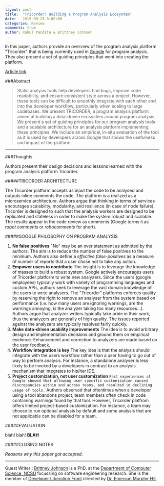 ```yaml
---
layout: post
title:  "Tricorder: Building a Program Analysis Ecosystem"
date:   2015-09-23 8:00:00
categories: Review
comments: true
author: Rahul Pandita & Brittney Johnson
---
```


In this paper, authors provide an overview of the program analysis platform "Tricorder" that is being currently used in [Google](https://www.google.com/) for program analysis. They also present a set of guiding principles that went into creating the platform.

[Article link](http://static.googleusercontent.com/media/research.google.com/en//pubs/archive/43322.pdf)


###Abstract

>Static analysis tools help developers find bugs, improve code readability, and ensure consistent style across a project. However, these tools can be difficult to smoothly integrate with each other and into the developer workflow, particularly when scaling to large codebases. We present TRICORDER, a program analysis platform aimed at building a data-driven ecosystem around program analysis. We present a set of guiding principles for our program analysis tools and a scalable architecture for an analysis platform implementing these principles. We include an empirical, in-situ evaluation of the tool as it is used by developers across Google that shows the usefulness and impact of the platform

---


###Thoughts


Authors present their design decisions and lessons learned with the program analysis platform Tricorder.

#####TRICORDER ARCHITECTURE 

The Tricorder platform accepts as input the code to be analysed and outputs inline comments the code. 
The platform is a realized as a microservice architecture.
Authors argue that thinking in terms of services encourages scalability, modularity, and resilience (in case of node failure).
Tricorder is designed to such that the analysis workers are designed to be replicated and stateless in order to make the system robust and scalable.
The results appear in the code review as comments (Google terms it as *robot comments* or *robocomments* for short).




#####GOOGLE PHILOSOPHY ON PROGRAM ANALYSIS

1. **No false positives**
	"No" may be an over statement as admitted by the authors.
	The aim is to reduce the number of false positives to the minimum.
	Authors also define a *effective false-positives* as a measure of number of reports that a user chose not to take any action.
2. **Empower users to contribute**
	The insight is to leverage the knowledge of masses to build a robust system.
	Google actively encourages users of Tricorder platform to write new analyzers.
	Since the users (google employees) typically work with variety of programming languages and custom APIs, authors seek to leverage the vast domain knowledge of the users to write analysers.
	The "Tricorder" platforms enforces quality by reserving the right to remove an analyser from the system based on performance (i.e. how many users are ignoring warnings, are the warnings annoying, is the analyzer taking too many resources...).
	Authors argue that analyzer writers typically take pride in their work, thus the analyzers are generally of high quality.
	The issues reported against the analyzers are typically resolved fairly quickly.
3. **Make data-driven usability improvements**
	The idea is to avoid arbitrary design and implementation decisions and ground them on empirical evidence.
	Enhancement and correction to analyzers are made based on the user feedback.
4. **Workflow integration is key**
	The key idea is that the analysis should integrate with the users workflow rather than a user having to go out of way to perform analysis.
	For instance, a standalone analyser is less likely to be invoked by a developers in contrast to an analysis mechanism that integrates to his/her IDE.
5. **Project customization, not user customization** 
	`Past experiences at Google showed that allowing user specific customization caused discrepancies within and across teams, and resulted in declining usage of tools.`
	Authors observed that oftentimes when a developer using a tool abandons project, team members often check in code containing warnings found by that tool.
	However, Tricorder platfrom offers limited project-based customization. 
	For instance, a team may choose to run optional analysis by default and some analysis that are not applicable can be disabled for a team.

#####EVALUATION	


blah! blah! **BLAH**

#####CLOSING NOTES


*Reasons why this paper got accepted.*

---

Guest Writer : [Brittney Johnson](http://www4.ncsu.edu/~bijohnso/) is a PhD. at the [Department of Computer Science, NCSU](https://www.csc.ncsu.edu/) focussing on software engineering research. She is the member of [Developer Liberation Front](http://research.csc.ncsu.edu/dlf/) directed by [Dr. Emerson Murphy-Hill](https://people.engr.ncsu.edu/ermurph3/index.html).  
